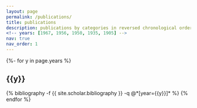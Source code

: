 ```yaml
---
layout: page
permalink: /publications/
title: publications
description: publications by categories in reversed chronological order. generated by jekyll-scholar.
<!-- years: [1967, 1956, 1950, 1935, 1905] -->
nav: true
nav_order: 1
---
```

<!-- _pages/publications.md -->
<div class="publications">

{%- for y in page.years %}
  <h2 class="year">{{y}}</h2>
  {% bibliography -f {{ site.scholar.bibliography }} -q @*[year={{y}}]* %}
{% endfor %}

</div>

